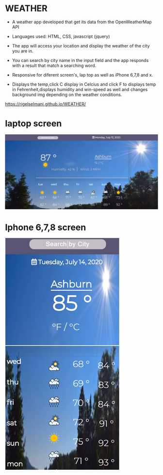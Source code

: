 # WEATHER

* A weather app developed that get its data from the OpenWeatherMap API

* Languages used: HTML, CSS, javascript (jquery)

* The app will access your location and display the weather of the city you are in.

* You can search by city name in the input field and the app responds with a result that match a searching word.

* Responsive for diferent screen's, lap top as well as iPhone 6,7,8 and x.

* Displays the temp,click C display in Celcius and click F to displays temp in Fehrenheit,displays humidity and win-speed as well
and changes background img depending on the weather conditions.


 https://rigelselmani.github.io/WEATHER/

# laptop screen
![Laptop screen](https://github.com/rigelselmani/WEATHER/blob/master/images/clear-weather.png?raw=true)

# Iphone 6,7,8 screen
![Ipone screen](https://github.com/rigelselmani/WEATHER/blob/master/images/2020-07-14.png?raw=true)
